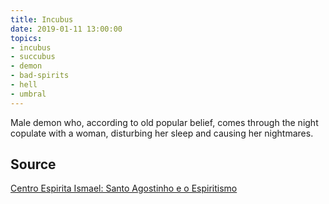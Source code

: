 ```yaml
---
title: Incubus
date: 2019-01-11 13:00:00
topics:
- incubus
- succubus
- demon
- bad-spirits
- hell
- umbral
---
```


Male demon who, according to old popular belief, comes through the night
copulate with a woman, disturbing her sleep and causing her nightmares.

## Source
[Centro Espirita Ismael: Santo Agostinho e o Espiritismo](https://ceismael.com.br/filosofia/santo-agostinho-e-espiritismo.htm)

